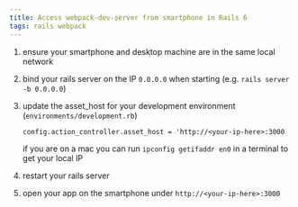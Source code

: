 ```yaml
---
title: Access webpack-dev-server from smartphone in Rails 6
tags: rails webpack
---
```


1. ensure your smartphone and desktop machine are in the same local network 
2. bind your rails server on the IP `0.0.0.0` when starting (e.g. `rails server -b 0.0.0.0`)
3. update the asset_host for your development environment (`environments/development.rb`)

	`config.action_controller.asset_host = 'http://<your-ip-here>:3000`
	
	if you are on a mac you can run `ipconfig getifaddr en0` in a terminal to get your local IP
	
1. restart your rails server
2. open your app on the smartphone under `http://<your-ip-here>:3000`
